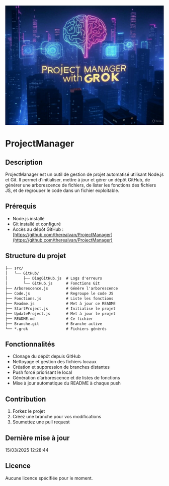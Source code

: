 ![Generated Image](./generated_image.jpg)

# ProjectManager

## Description
ProjectManager est un outil de gestion de projet automatisé utilisant Node.js et Git. Il permet d'initialiser, mettre à jour et gérer un dépôt GitHub, de générer une arborescence de fichiers, de lister les fonctions des fichiers JS, et de regrouper le code dans un fichier exploitable.

## Prérequis
- Node.js installé
- Git installé et configuré
- Accès au dépôt GitHub : [https://github.com/therealvan/ProjectManager](https://github.com/therealvan/ProjectManager)

## Structure du projet
```
├── src/
│   └── GitHub/
│       ├── DiagGitHub.js  # Logs d'erreurs
│       └── GitHub.js      # Fonctions Git
├── Arborescence.js        # Génère l'arborescence
├── Code.js                # Regroupe le code JS
├── Fonctions.js           # Liste les fonctions
├── Readme.js              # Met à jour ce README
├── StartProject.js        # Initialise le projet
├── UpdateProject.js       # Met à jour le projet
├── README.md              # Ce fichier
├── Branche.git            # Branche active
└── *.grok                 # Fichiers générés
```

## Fonctionnalités
- Clonage du dépôt depuis GitHub
- Nettoyage et gestion des fichiers locaux
- Création et suppression de branches distantes
- Push forcé priorisant le local
- Génération d’arborescence et de listes de fonctions
- Mise à jour automatique du README à chaque push

## Contribution
1. Forkez le projet
2. Créez une branche pour vos modifications
3. Soumettez une pull request

## Dernière mise à jour
15/03/2025 12:28:44

## Licence
Aucune licence spécifiée pour le moment.
